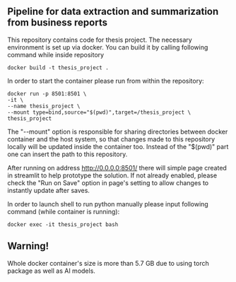 ## Pipeline for data extraction and summarization from business reports
This repository contains code for thesis project. The necessary environment is set up via docker. You can build it by calling following command while inside repository
```
docker build -t thesis_project .
```
In order to start the container please run from within the repository:
```
docker run -p 8501:8501 \
-it \
--name thesis_project \
--mount type=bind,source="$(pwd)",target=/thesis_project \
thesis_project
```
The "--mount" option is responsible for sharing directories between docker container and the host system, so that changes made to this repository locally will be updated inside the container too. Instead of the "$(pwd)" part one can insert the path to this repository.

After running on address http://0.0.0.0:8501/ there will simple page created in streamlit to help prototype the solution. If not already enabled, please check the "Run on Save" option in page's setting to allow changes to instantly update after saves.

In order to launch shell to run python manually please input following command (while container is running):
```
docker exec -it thesis_project bash
```
## Warning!
Whole docker container's size is more than 5.7 GB due to using torch package as well as AI models.

